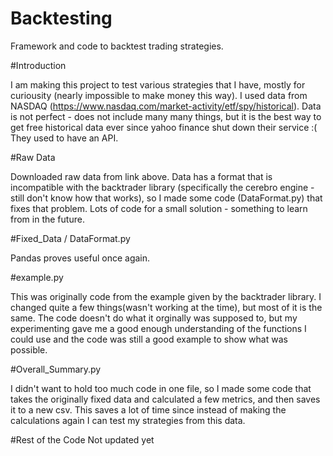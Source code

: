 # Backtesting
Framework and code to backtest trading strategies.


#Introduction

I am making this project to test various strategies that I have, mostly for curiousity (nearly impossible to make money this way). I used data from NASDAQ (https://www.nasdaq.com/market-activity/etf/spy/historical). Data is not perfect - does not include many many things, but it is the best way to get free historical data ever since yahoo finance shut down their service :( They used to have an API.

#Raw Data

Downloaded raw data from link above. Data has a format that is incompatible with the backtrader library (specifically the cerebro engine - still don't know how that works), so I made some code (DataFormat.py) that fixes that problem. Lots of code for a small solution - something to learn from in the future.

#Fixed_Data / DataFormat.py

Pandas proves useful once again.

#example.py

This was originally code from the example given by the backtrader library. I changed quite a few things(wasn't working at the time), but most of it is the same. The code doesn't do what it orginally was supposed to, but my experimenting gave me a good enough understanding of the functions I could use and the code was still a good example to show what was possible.

#Overall_Summary.py

I didn't want to hold too much code in one file, so I made some code that takes the originally fixed data and calculated a few metrics, and then saves it to a new csv. This saves a lot of time since instead of making the calculations again I can test my strategies from this data.


#Rest of the Code
Not updated yet